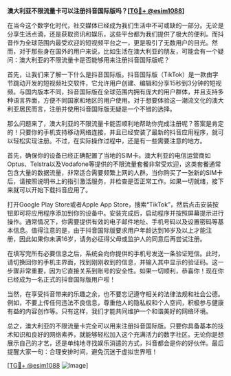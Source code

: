 **澳大利亚不限流量卡可以注册抖音国际版吗？[[TG💪+ @esim1088](https://t.me/s/esim1088)]**

在当今这个数字化时代，社交媒体已经成为我们生活中不可或缺的一部分。无论是分享生活点滴，还是获取资讯和娱乐，这些平台都为我们提供了极大的便利。而抖音作为全球范围内最受欢迎的短视频平台之一，更是吸引了无数用户的目光。然而，对于那些身在国外的用户来说，比如生活在澳大利亚的朋友，可能会有一个疑问：澳大利亚的不限流量卡是否能够用来注册抖音国际版呢？

首先，让我们来了解一下什么是抖音国际版。抖音国际版（TikTok）是一款由字节跳动开发的短视频社交软件，它允许用户创建、编辑和分享15秒到3分钟的短视频。与国内版本不同，抖音国际版在全球范围内拥有庞大的用户群体，并且支持多种语言界面，方便不同国家和地区的用户使用。对于想要体验这一潮流文化的澳大利亚居民而言，注册并使用抖音国际版无疑是一个不错的选择。

那么问题来了，澳大利亚的不限流量卡能否顺利地帮助你完成注册呢？答案是肯定的！只要你的手机支持移动网络连接，并且已经安装了最新的抖音应用程序，就可以轻松实现注册。不过，在实际操作过程中，还是有一些需要注意的地方。

首先，确保你的设备已经正确配置了当地的SIM卡。澳大利亚的电信运营商如Optus、Telstra以及Vodafone等提供的不限流量套餐非常受欢迎，这类套餐通常包含大量的数据流量，非常适合需要频繁上网的人群。当你购买了一张新的SIM卡后，请按照说明书上的指引激活服务，并检查是否正常工作。如果一切就绪，接下来就可以开始下载抖音应用了。

打开Google Play Store或者Apple App Store，搜索“TikTok”，然后点击安装按钮即可将应用程序添加到你的设备中。安装完成后，启动程序并按照屏幕提示进行操作。通常情况下，你需要提供有效的电子邮件地址、手机号码以及设置密码等基本信息。值得注意的是，由于抖音国际版要求用户年龄达到16岁及以上才能注册，因此如果你未满16岁，请务必征得父母或监护人的同意后再尝试注册。

在填写完所有必要信息之后，系统会向你提供的手机号发送一条验证短信。此时，请切换回你的手机主界面，找到刚刚收到的信息，并输入其中显示的验证码。这一步骤非常重要，因为它直接关系到账号的安全性。如果一切顺利，恭喜你！现在你已经成为一名正式的抖音国际版用户啦！

当然，在享受抖音带来的乐趣之余，也不要忘记遵守相关的法律法规和社会公德。例如，不要上传任何违法不良信息，尊重他人的隐私权和个人空间，积极参与健康有益的内容创作等。只有这样，我们才能共同维护一个和谐美好的网络环境。

总之，澳大利亚的不限流量卡完全可以用来注册抖音国际版。只要你具备基本的技术知识和良好的网络素养，就能够轻松加入这个充满活力的数字社区。无论你是想展示自己的才艺，还是单纯地寻找娱乐消遣的方式，抖音都会是你的好伙伴。最后提醒大家一句：合理安排时间，避免沉迷于虚拟世界哦！

[[TG💪+ @esim1088](https://t.me/s/esim1088) ![Image](https://i.postimg.cc/4NQfJmqS/Snipaste-2025-05-13-00-14-12.png)]